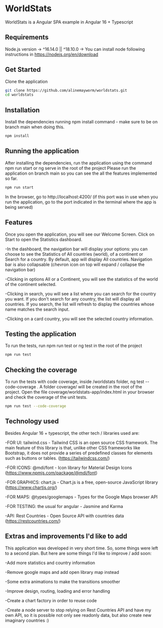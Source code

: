 # WorldStats

WorldStats is a Angular SPA example in Angular 16 + Typescript

## Requirements

Node.js version -> ^16.14.0 || ^18.10.0 -> You can install node following instructions in https://nodejs.org/en/download

## Get Started

Clone the application

```bash
git clone https://github.com/alinemayworm/worldstats.git
cd worldstats
```

## Installation

Install the dependencies running npm install command - make sure to be on branch main when doing this.

```bash
npm install
```

## Running the application

After installing the dependencies, run the application using the command npm run start or ng serve in the root of the project
Please run the application on branch main so you can see the all the features implemented so far.

```bash
npm run start
```
In the browser, go to http://localhost:4200/ (if this port was in use when you run the application, go to the port indicated in the terminal where the app is being served)

## Features

Once you open the application, you will see our Welcome Screen. Click on Start to open the Statistics dashboard.

-In the dashboard, the navigation bar will display your options: you can choose to see the Statistics of All countries (world), of a continent or Search for a country.
By default, app will display All countries. Navigation bar is also collapsable (chevron icon on top will expand / collapse the navigation bar)

-Clicking in options All or a Continent, you will see the statistics of the world of the continent selected.

-Clicking in search, you will see a list where you can search for the country you want.
  If you don't search for any country, the list will display all countries.
  If you search, the list will refresh to display the countries whose name matches the search input.

-Clicking on a card country, you will see the selected country information.


## Testing the application

To run the tests, run npm run test or ng test in the root of the project

```bash
npm run test
```

## Checking the coverage

To run the tests with code coverage, inside /worldstats folder, ng test --code-coverage . A folder coverage/ will be created in the root of the project. Open the file coverage/worldstats-app/index.html in your browser and check the coverage of the unit tests.

```bash
npm run test --code-coverage
```

## Technology used

Besides Angular 16 + typescript, the other tech / libraries used are:

-FOR UI: tailwind.css - Tailwind CSS is an open source CSS framework. The main feature of this library is that, unlike other CSS frameworks like Bootstrap, it does not provide a series of predefined classes for elements such as buttons or tables. (https://tailwindcss.com/)

-FOR ICONS: @mdi/font - Icon library for Material Design Icons (https://www.npmjs.com/package/@mdi/font)

-FOR GRAPHICS: chart.js - Chart.js is a free, open-source JavaScript library (https://www.chartjs.org/)

-FOR MAPS: @types/googlemaps - Types for the Google Maps browser API

-FOR TESTING: the usual for angular - Jasmine and Karma

-API: Rest Countries - Open Source API with countries data (https://restcountries.com/)

## Extras and improvements I'd like to add

This application was developed in very short time.
So, some things were left to a second plan. But here are some things I'd like to improve / add soon:

-Add more statistics and country information

-Remove google maps and add open library map instead

-Some extra animations to make the transitions smoother

-Improve design, routing, loading and error handling

-Create a chart factory in order to reuse code

-Create a node server to stop relying on Rest Countries API and have my own API, so it is possible not only see readonly data, but also create new imaginary countries :)
